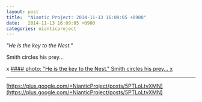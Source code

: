 ```yaml
---
layout: post
title:  "Niantic Project: 2014-11-13 16:09:05 +0900"
date:   2014-11-13 16:09:05 +0900
categories: nianticproject
---
```

*"He is the key to the Nest."*

Smith circles his prey...

x
[#### photo: "He is the key to the Nest."
Smith circles his prey...
x](https://lh3.googleusercontent.com/-DKPARKNi_Fo/VGRYe7irywI/AAAAAAAAeGs/TXGWThLLe_8/w1275-h948/Intercept.png "")
- - -
[https://plus.google.com/+NianticProject/posts/5PTLoLtvXMN](https://plus.google.com/+NianticProject/posts/5PTLoLtvXMN)

